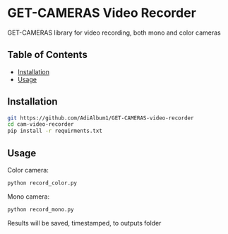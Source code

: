 # GET-CAMERAS Video Recorder

GET-CAMERAS library for video recording, both mono and color cameras

## Table of Contents

- [Installation](#installation)
- [Usage](#usage)

## Installation

```sh
git https://github.com/AdiAlbum1/GET-CAMERAS-video-recorder
cd cam-video-recorder
pip install -r requirments.txt
```

## Usage

Color camera:
```sh
python record_color.py
```

Mono camera:
```sh
python record_mono.py
```

Results will be saved, timestamped, to outputs folder